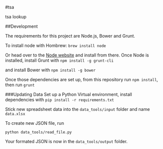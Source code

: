 #tsa

tsa lookup

##Development

The requirements for this project are Node.js, Bower and Grunt. 

To install node with Hombrew:
`brew install node`

Or head over to the [Node website](http://nodejs.org/) and install from there.
Once Node is installed, install Grunt with
`npm install -g grunt-cli`

and install Bower with 
`npm install -g bower`

Once those dependencies are set up, from this repository run `npm install`, then run `grunt`

###Updating Data
Set up a Python Virtual environment, install dependencies with `pip install -r requirements.txt`

Stick new spreadsheet data into the `data_tools/input` folder and name `data.xlsx`

To create new JSON file, run
```
python data_tools/read_file.py
```

Your formated JSON is now in the `data_tools/output` folder.
